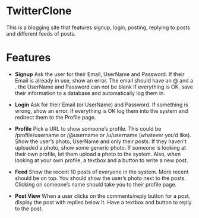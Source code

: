 # TwitterClone
This is a blogging site that features signup, login, posting, replying to posts and different feeds of posts.

# Features
- **Signup**
Ask the user for their Email, UserName and Password. If their Email is already in use, show an error. The email should have an @ and a . the UserName and Password can not be blank If everything is OK, save their information to a database and automatically log them in.

- **Login**
Ask for their Email (or UserName) and Password. If something is wrong, show an error. If everything is OK log them into the system and redirect them to the Profile page.

- **Profile**
Pick a URL to show someone’s profile. This could be /profile/username or /@username or /u/username (whatever you’d like). Show the user’s photo, UserName and only their posts. If they haven’t uploaded a photo, show some generic photo. If someone is looking at their own profile, let them upload a photo to the system. Also, when looking at your own profile, a textbox and a button to write a new post.

- **Feed**
Show the recent 10 posts of everyone in the system. More recent should be on top. You should show the user’s photo next to the posts. Clicking on someone’s name should take you to their profile page.
 
- **Post View**
When a user clicks on the comments/reply button for a post, display the post with replies below it. Have a textbox and button to reply to the post.
